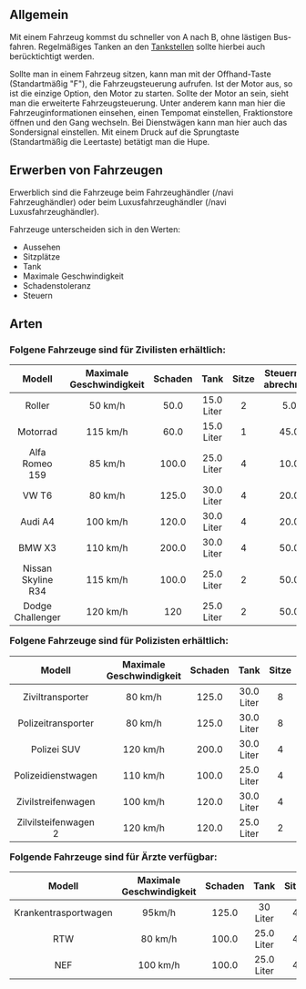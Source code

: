 ## Allgemein

Mit einem Fahrzeug kommst du schneller von A nach B, ohne lästigen Bus-fahren. Regelmäßiges Tanken an den [Tankstellen](pages_biz_Tankstelle) sollte hierbei auch berücktichtigt werden.

Sollte man in einem Fahrzeug sitzen, kann man mit der Offhand-Taste (Standartmäßig "F"), die Fahrzeugsteuerung aufrufen. Ist der Motor aus, so ist die einzige Option, den Motor zu starten. Sollte der Motor an sein, sieht man die erweiterte Fahrzeugsteuerung. Unter anderem kann man hier die Fahrzeuginformationen einsehen, einen Tempomat einstellen, Fraktionstore öffnen und den Gang wechseln. Bei Dienstwägen kann man hier auch das Sondersignal einstellen. Mit einem Druck auf die Sprungtaste (Standartmäßig die Leertaste) betätigt man die Hupe.

## Erwerben von Fahrzeugen

Erwerblich sind die Fahrzeuge beim Fahrzeughändler (/navi Fahrzeughändler) oder beim Luxusfahrzeughändler (/navi Luxusfahrzeughändler).

Fahrzeuge unterscheiden sich in den Werten:

* Aussehen
* Sitzplätze
* Tank
* Maximale Geschwindigkeit
* Schadenstoleranz
* Steuern

## Arten
<h3>Folgene Fahrzeuge sind für Zivilisten erhältlich:</hr>
<center>

| Modell | Maximale Geschwindigkeit | Schaden | Tank | Sitze | Steuern (pro abrechnung) | Preis |
|:-:|:-:|:-:|:-:|:-:|:-:|:-:|
| Roller| 50 km/h | 50.0 | 15.0 Liter | 2 | 5.0€ | 1500.0€ |
| Motorrad | 115 km/h | 60.0 | 15.0 Liter | 1 | 45.0€ | 11000.0€
| Alfa Romeo 159 | 85 km/h | 100.0 | 25.0 Liter | 4 | 10.0€ | 3500.0€ |
| VW T6 | 80 km/h | 125.0 | 30.0 Liter | 4 | 20.0€ | 5500.0€ |
| Audi A4 | 100 km/h | 120.0 | 30.0 Liter | 4 | 20.0€ | 7950.0€ |
| BMW X3 | 110 km/h |200.0 | 30.0 Liter | 4 | 50.0€ | 14500.0€ |
| Nissan Skyline R34 | 115 km/h | 100.0 | 25.0 Liter | 2 | 50.0€ | 18000.0€ |
| Dodge Challenger | 120 km/h | 120 | 25.0 Liter | 2 | 50.0€ | 18500.0€ |
</center>

<hr3>Folgene Fahrzeuge sind für Polizisten erhältlich: </hr>
<center>

| Modell | Maximale Geschwindigkeit | Schaden | Tank | Sitze | Steuern (pro abrechnung) | Preis |
|:-:|:-:|:-:|:-:|:-:|:-:|:-:|
| Ziviltransporter | 80 km/h |125.0 | 30.0 Liter | 8 | - | 6500.0€ |
| Polizeitransporter | 80 km/h | 125.0 | 30.0 Liter | 8 | - | 5500€ |
| Polizei SUV | 120 km/h | 200.0 | 30.0 Liter | 4 | - | 14500.0€ |
| Polizeidienstwagen | 110 km/h | 100.0 | 25.0 Liter | 4 | - | 3250.0€ |
| Zivilstreifenwagen | 100 km/h | 120.0 | 30.0 Liter | 4 | - | 13500.0€ |
| Zilvilsteifenwagen 2 | 120 km/h | 120.0 | 25.0 Liter | 2 | - | 18500.0€ |
</center>

<hr3>Folgende Fahrzeuge sind für Ärzte verfügbar:</hr>
<center>

| Modell | Maximale Geschwindigkeit | Schaden | Tank | Sitze | Steuern (pro abrechnung) | Preis |
|:-:|:-:|:-:|:-:|:-:|:-:|:-:|
| Krankentrasportwagen | 95km/h | 125.0 | 30 Liter | 4 | - | 5500€ |
| RTW | 80 km/h | 100.0 | 25.0 Liter | 4 | - | 4650.0€ |
| NEF | 100 km/h | 100.0 | 25.0 Liter | 4 | - | 12500.0€ |

